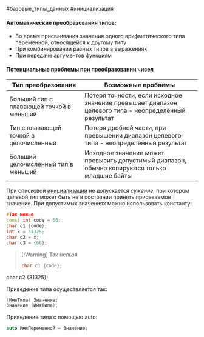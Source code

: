 #базовые_типы_данных #инициализация
#### Автоматические преобразования типов:
- Во время присваивания значения одного арифметического типа переменной, относящейся к другому типу
- При комбинировании разных типов в выражениях
- При передаче аргументов функциям
#### Потенциальные проблемы при преобразовании чисел 

Тип преобразования|Возможные проблемы
------------ | ------------
Больший тип с плавающей точкой в меньший|Потеря точности, если исходное значение превышает диапазон целевого типа - неопределённый результат
Тип с плавающей точкой в целочисленный|Потеря дробной части, при превышении диапазон целевого типа - неопределённый результат
Больший целочисленный тип в меньший|Исходное значение может превысить допустимый диапазон, обычно копируются только младшие байты

При списковой [инициализации](obsidian://open?vault=%D0%A1%2B%2B&file=%D0%98%D0%BD%D0%B8%D1%86%D0%B8%D0%B0%D0%BB%D0%B8%D0%B7%D0%B0%D1%86%D0%B8%D1%8F) не допускается *сужение*, при котором целевой тип может быть не в состоянии принять присеваемое значение. При допустимых значениях можно использовать константу:
```cpp
#Так можно
const int code = 66;
char c1 {code};
int x = 31325;
char c2 = x;
char c3 = {66};
```
>[!Warning] Так нельзя
>```cpp
>char c1 {code};
char c2 {31325};

Приведение типа осуществляется так:
```cpp
(ИмяТипа) Значениe;
Значение (ИмяТипа);
```

Приведение типа с помощью auto:
```cpp
auto ИмяПеременной = Значение;
```